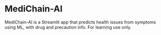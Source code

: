 # MediChain-AI
MediChain-AI is a Streamlit app that predicts health issues from symptoms using ML, with drug and precaution info. For learning use only.
